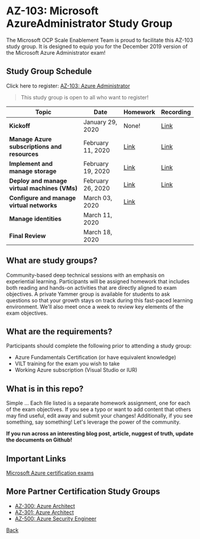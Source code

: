 # AZ-103: Microsoft AzureAdministrator Study Group

The Microsoft OCP Scale Enablement Team is proud to facilitate this AZ-103 study group. It is designed to equip you for the December 2019 version of the Microsoft Azure Administrator exam!

## Study Group Schedule

Click here to register:  [AZ-103: Azure Administrator](https://msuspartners.eventbuilder.com/AZ103StudyGroup)

>This study group is open to all who want to register!

|Topic|     Date|Homework|Recording|
| - | - | - | - |
|**Kickoff**|January 29, 2020|None!|[Link](<https://msuspartners.eventbuilder.com/AZ103StudyGroup>)|
|**Manage Azure subscriptions and resources**| February 11, 2020 |[Link](ManageAzuresubscriptionsandresources.md) | [Link](<https://msuspartners.eventbuilder.com/AZ103StudyGroup>) |
|**Implement and manage storage**|February 19, 2020|[Link](ImplementandManageStorage.md)| [Link](<https://msuspartners.eventbuilder.com/AZ103StudyGroup>)|
|**Deploy and manage virtual machines (VMs)**| February 26, 2020|[Link](Deployandmanagevirtualmachines.md) |[Link](<https://msuspartners.eventbuilder.com/AZ103StudyGroup>) |
|**Configure and manage virtual networks**| March 03, 2020|[Link](Configureandmanagevirtualnetworks.md)  | |
|**Manage identities**|March 11, 2020| | |
|**Final Review**|March 18, 2020| | |

## What are study groups?

Community-based deep technical sessions with an emphasis on experiential learning.  Participants will be assigned homework that includes both reading and hands-on activities that are directly aligned to exam objectives.  A private Yammer group is available for students to ask questions so that your growth stays on track during this fast-paced learning environment. We'll also meet once a week to review key elements of the exam objectives.

## What are the requirements?

Participants should complete the following prior to attending a study group:

- Azure Fundamentals Certification (or have equivalent knowledge)
- VILT training for the exam you wish to take
- Working Azure subscription (Visual Studio or IUR)

## What is in this repo?

Simple ... Each file listed is a separate homework assignment, one for each of the exam objectives.
If you see a typo or want to add content that others may find useful, edit away and submit your changes!
Additionally, if you see something, say something!  Let's leverage the power of the community.

**If you run across an interesting blog post, article, nuggest of truth, update the documents on Github!**

## Important Links

[Microsoft Azure certification exams](https://www.microsoft.com/en-us/learning/azure-exams.aspx)

## More Partner Certification Study Groups

- [AZ-300: Azure Architect](https://msuspartners.eventbuilder.com/AZ-300)
- [AZ-301: Azure Architect](https://msuspartners.eventbuilder.com/AZ-301)
- [AZ-500: Azure Security Engineer](https://msuspartners.eventbuilder.com/AZ500StudyGroup)

[Back](../)
